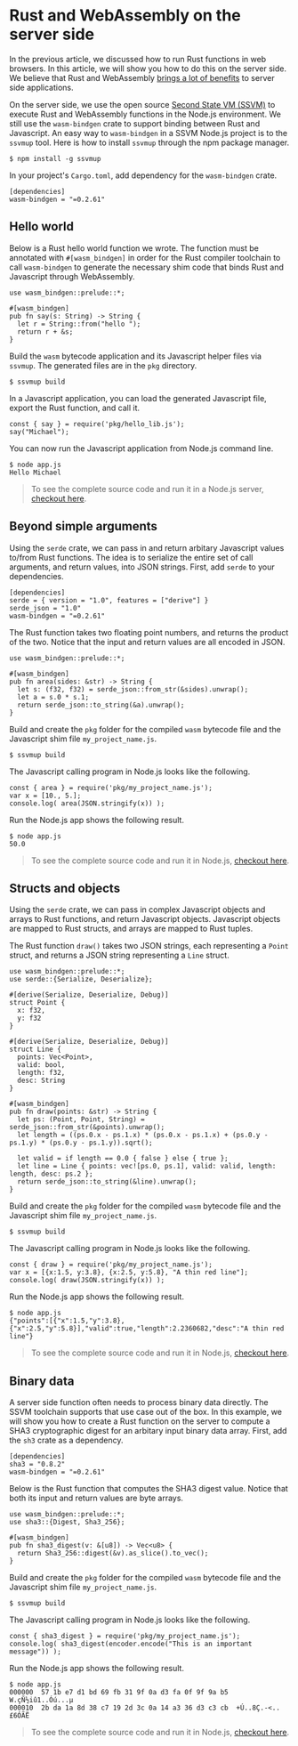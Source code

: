 # Rust and WebAssembly on the server side

In the previous article, we discussed how to run Rust functions in web browsers.
In this article, we will show you how to do this on the server side.
We believe that Rust and WebAssembly [brings a lot of benefits](https://cloud.secondstate.io/server-side-webassembly/why) to server side
applications.

On the server side, we use the open source [Second State VM (SSVM)](https://github.com/second-state/SSVM) to execute
Rust and WebAssembly functions in the Node.js environment. We still use
the `wasm-bindgen` crate to support binding between Rust and
Javascript. An easy way to `wasm-bindgen` in a SSVM Node.js project is to the 
`ssvmup` tool. Here is how to install `ssvmup` through the npm package manager.

```
$ npm install -g ssvmup
```

In your project's `Cargo.toml`, add dependency for the `wasm-bindgen` crate.

```
[dependencies]
wasm-bindgen = "=0.2.61"
```

## Hello world

Below is a Rust hello world function we wrote. The function must be annotated with `#[wasm_bindgen]` in order for the Rust compiler toolchain to call `wasm-bindgen` to generate the necessary shim code that binds Rust and Javascript through WebAssembly.

```
use wasm_bindgen::prelude::*;

#[wasm_bindgen]
pub fn say(s: String) -> String {
  let r = String::from("hello ");
  return r + &s;
}
```

Build the `wasm` bytecode application and its Javascript helper files via `ssvmup`.
The generated files are in the `pkg` directory.

```
$ ssvmup build
```

In a Javascript application, you can load the generated Javascript file, export the Rust function, and call it.

```
const { say } = require('pkg/hello_lib.js');
say("Michael");
```

You can now run the Javascript application from Node.js command line.

```
$ node app.js
Hello Michael
```

> To see the complete source code and run it in a Node.js server, [checkout here](https://github.com/second-state/wasm-learning/tree/master/nodejs/hello).

## Beyond simple arguments

Using the `serde` crate, we can pass in and return arbitary Javascript values to/from Rust functions. The idea is to serialize the entire set of call arguments, and return values, into JSON strings. First, add `serde` to your dependencies.

```
[dependencies]
serde = { version = "1.0", features = ["derive"] }
serde_json = "1.0"
wasm-bindgen = "=0.2.61"
```

The Rust function takes two floating point numbers, and returns the product of
the two. Notice that the input and return values are all encoded in JSON.

```
use wasm_bindgen::prelude::*;

#[wasm_bindgen]
pub fn area(sides: &str) -> String {
  let s: (f32, f32) = serde_json::from_str(&sides).unwrap();
  let a = s.0 * s.1;
  return serde_json::to_string(&a).unwrap();
}
```

Build and create the `pkg` folder for the compiled `wasm` bytecode file and the Javascript shim file `my_project_name.js`.

```
$ ssvmup build
```

The Javascript calling program in Node.js looks like the following.

```
const { area } = require('pkg/my_project_name.js');
var x = [10., 5.];
console.log( area(JSON.stringify(x)) );
```

Run the Node.js app shows the following result.

```
$ node app.js
50.0
```

> To see the complete source code and run it in Node.js, [checkout here](https://github.com/second-state/wasm-learning/tree/master/nodejs/json_io).

## Structs and objects

Using the `serde` crate, we can pass in complex Javascript objects and arrays to Rust functions, and return Javascript objects. Javascript objects are mapped to Rust structs, and arrays are mapped to Rust tuples.

The Rust function `draw()` takes two JSON strings, each representing a `Point` struct, and returns a JSON string representing a `Line` struct.

```
use wasm_bindgen::prelude::*;
use serde::{Serialize, Deserialize};

#[derive(Serialize, Deserialize, Debug)]
struct Point {
  x: f32,
  y: f32
}

#[derive(Serialize, Deserialize, Debug)]
struct Line {
  points: Vec<Point>,
  valid: bool,
  length: f32,
  desc: String
}

#[wasm_bindgen]
pub fn draw(points: &str) -> String {
  let ps: (Point, Point, String) = serde_json::from_str(&points).unwrap();
  let length = ((ps.0.x - ps.1.x) * (ps.0.x - ps.1.x) + (ps.0.y - ps.1.y) * (ps.0.y - ps.1.y)).sqrt();

  let valid = if length == 0.0 { false } else { true };
  let line = Line { points: vec![ps.0, ps.1], valid: valid, length: length, desc: ps.2 };
  return serde_json::to_string(&line).unwrap();
}
```

Build and create the `pkg` folder for the compiled `wasm` bytecode file and the Javascript shim file `my_project_name.js`.

```
$ ssvmup build
```

The Javascript calling program in Node.js looks like the following.

```
const { draw } = require('pkg/my_project_name.js');
var x = [{x:1.5, y:3.8}, {x:2.5, y:5.8}, "A thin red line"];
console.log( draw(JSON.stringify(x)) );
```

Run the Node.js app shows the following result.

```
$ node app.js
{"points":[{"x":1.5,"y":3.8},{"x":2.5,"y":5.8}],"valid":true,"length":2.2360682,"desc":"A thin red line"}
```

> To see the complete source code and run it in Node.js, [checkout here](https://github.com/second-state/wasm-learning/tree/master/nodejs/json_io).

## Binary data

A server side function often needs to process binary data directly. The SSVM
toolchain supports that use case out of the box.
In this example, we will show you how to create a Rust function on the server
to compute a SHA3 cryptographic digest for an arbitary input binary data array. First, add 
the `sh3` crate as a dependency.

```
[dependencies]
sha3 = "0.8.2"
wasm-bindgen = "=0.2.61"
```

Below is the Rust function that computes the SHA3 digest value. Notice that both
its input and return values are byte arrays.

```
use wasm_bindgen::prelude::*;
use sha3::{Digest, Sha3_256};

#[wasm_bindgen]
pub fn sha3_digest(v: &[u8]) -> Vec<u8> {
  return Sha3_256::digest(&v).as_slice().to_vec();
}
```

Build and create the `pkg` folder for the compiled `wasm` bytecode file and the Javascript shim file `my_project_name.js`.

```
$ ssvmup build
```

The Javascript calling program in Node.js looks like the following.

```
const { sha3_digest } = require('pkg/my_project_name.js');
console.log( sha3_digest(encoder.encode("This is an important message")) );
```

Run the Node.js app shows the following result.

```
$ node app.js
000000  57 1b e7 d1 bd 69 fb 31 9f 0a d3 fa 0f 9f 9a b5  W.çÑ½iû1..Óú...µ
000010  2b da 1a 8d 38 c7 19 2d 3c 0a 14 a3 36 d3 c3 cb  +Ú..8Ç.-<..£6ÓÃË
```

> To see the complete source code and run it in Node.js, [checkout here](https://github.com/second-state/wasm-learning/tree/master/nodejs/functions).
